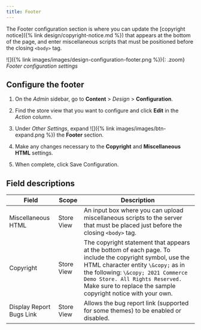 ```yaml
---
title: Footer
---
```


The Footer configuration section is where you can update the [copyright notice]({% link design/copyright-notice.md %}) that appears at the bottom of the page, and enter miscellaneous scripts that must be positioned before the closing `<body>` tag.

![]({% link images/images/design-configuration-footer.png %}){: .zoom}
_Footer configuration settings_

## Configure the footer

1. On the _Admin_ sidebar, go to **Content** > _Design_ > **Configuration**.

1. Find the store view that you want to configure and click **Edit** in the _Action_ column.

1. Under _Other Settings_, expand ![]({% link images/images/btn-expand.png %}) the **Footer** section.

1. Make any changes necessary to the **Copyright** and **Miscellaneous HTML** settings.

1. When complete, click <span class="btn">Save Configuration</span>.

## Field descriptions

|Field|Scope|Description|
|--- |--- |--- |
|Miscellaneous HTML|Store View|An input box where you can upload miscellaneous scripts to the server that must be placed just before the closing `<body>` tag.|
|Copyright|Store View|The copyright statement that appears at the bottom of each page. To include the copyright symbol, use the HTML character entity `\&copy;` as in the following: `\&copy; 2021 Commerce Demo Store. All Rights Reserved.` Make sure to replace the sample copyright notice with your own.|
|Display Report Bugs Link|Store View|Allows the bug report link (supported for some themes) to be enabled or disabled.|
